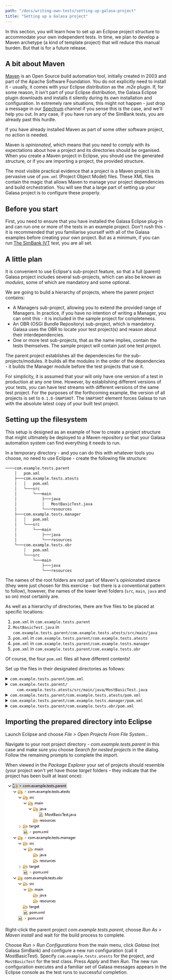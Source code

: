 ```yaml
---
path: "/docs/writing-own-tests/setting-up-galasa-project"
title: "Setting up a Galasa project"
---
```


In this section, you will learn how to set up an Eclipse project structure to accommodate your own independent tests. In time, we plan to develop a Maven archetype (a kind of template project) that will reduce this manual burden. But that is for a future release.

## A bit about Maven

<a href="http://maven.apache.org" target="_blank">Maven</a> is an Open Source build automation tool, initially created in 2003 and part of the Apache Software Foundation. You do not explicitly need to install it - usually, it comes with your Eclipse distribution as the _.m2e_ plugin. If, for some reason, it isn't part of your Eclipse distribution, the Galasa Eclipse plugin downloads and installs it silently during its own installation and configuration. In extremely rare situations, this might not happen - just drop a message in our <a href="https://spectrum.chat/galasa?tab=posts" target="_blank">Spectrum</a> channel if you sense this is the case, and we'll help you out. In any case, if you have run any of the SimBank tests, you are already past this hurdle.

If you have already installed Maven as part of some other software project, no action is needed.

Maven is _opinionated_, which means that you need to comply with its expectations about how a project and its directories should be organised. When you create a Maven project in Eclipse, you should use the generated structure, or if you are importing a project, the provided structure.

The most visible practical evidence that a project is a Maven project is its pervasive use of `pom.xml` (Project Object Model) files. These XML files contain the magic that allows Maven to manage your project dependencies and build orchestration. You will see that a large part of setting up your Galasa project is to configure these properly.

## Before you start

First, you need to ensure that you have installed the Galasa Eclipse plug-in and can run one or more of the tests in an example project. Don't rush this - it is recommended that you familiarise yourself with all of the Galasa examples before creating your own project. But as a minimum, if you can run <a href="/docs/running-simbank-tests/simbank-IVT" target="_blank">The SimBank IVT</a> test, you are all set.

## A little plan

It is convenient to use Eclipse's sub-project feature, so that a full (parent) Galasa project includes several sub-projects, which can also be known as _modules_, some of which are mandatory and some optional.

We are going to build a hierarchy of projects, where the parent project contains:

- A Managers sub-project, allowing you to extend the provided range of Managers. In practice, if you have no intention of writing a Manager, you can omit this - it is included in the sample project for completeness.
- An OBR (OSGi Bundle Repository) sub-project, which is mandatory. Galasa uses the OBR to locate your test project(s) and reason about their interdependencies.
- One or more test sub-projects, that as the name implies, contain the tests themselves. The sample project will contain just one test project.

The parent project establishes all the dependencies for the sub-projects/modules. It builds all the modules in the order of the dependencies - it builds the Manager module before the test projects that use it.

For simplicity, it is assumed that your will only have one version of a test in production at any one time. However, by establishing different versions of your tests, you can have test streams with different versions of the same test project. For the purposes of the forthcoming example, the version of all projects is set to `0.1.0-SNAPSHOT`. The `SNAPSHOT` element forces Galasa to run with the absolute latest copy of your built test project.

## Setting up the filesystem

This setup is designed as an example of how to create a project structure that might ultimately be deployed to a Maven repository so that your Galasa automation system can find everything it needs to run.

In a temporary directory - and you can do this with whatever tools you choose, no need to use Eclipse - create the following file structure:

```
────com.example.tests.parent
    │   pom.xml
    ├───com.example.tests.atests
    │   │   pom.xml
    │   └───src
    │       └───main
    │           ├───java
    │           │   MostBasicTest.java
    │           └───resources
    ├───com.example.tests.manager
    │   │   pom.xml
    │   └───src
    │       └───main
    │           ├───java
    │           └───resources
    └───com.example.tests.obr
        │   pom.xml
        └───src
            └───main
                ├───java
                └───resources
```

The names of the root folders are not part of Maven's opinionated stance (they were just chosen for this exercise - but there is a conventional pattern to follow), however, the names of the lower level folders (`src`, `main`, `java` and so on) most certainly are.

As well as a hierarchy of directories, there are five files to be placed at specific locations:

1. `pom.xml` in `com.example.tests.parent`
1. `MostBasicTest.java` in `com.example.tests.parent/com.example.tests.atests/src/main/java`
1. `pom.xml` in `com.example.tests.parent/com.example.tests.atests`
1. `pom.xml` in `com.example.tests.parent/com.example.tests.manager`
1. `pom.xml` in `com.example.tests.parent/com.example.tests.obr`

Of course, the four `pom.xml` files all have different contents!

Set up the files in their designated directories as follows:

<details>
<summary><code>com.example.tests.parent/pom.xml</code></summary>

Read the commentary at the bottom of the listing for an explanation of the key elements.

```xml
<project xmlns="http://maven.apache.org/POM/4.0.0"
	xmlns:xsi="http://www.w3.org/2001/XMLSchema-instance"
	xsi:schemaLocation="http://maven.apache.org/POM/4.0.0 http://maven.apache.org/xsd/maven-4.0.0.xsd">
	<modelVersion>4.0.0</modelVersion>
	<groupId>com.example.tests</groupId>
	<artifactId>com.example.tests.parent</artifactId>
	<version>0.1.0-SNAPSHOT</version>
	<packaging>pom</packaging>

    <modules>
    	<module>com.example.tests.manager</module>
    	<module>com.example.tests.atests</module>
    	<module>com.example.tests.obr</module>
    </modules>

    <distributionManagement>
    	<repository>
    		<id>tests.repo</id>
    		<url>${galasa.tests.repo}</url>
    	</repository>
    	<snapshotRepository>
    		<id>tests.repo</id>
    		<url>${galasa.tests.repo}</url>
    	</snapshotRepository>
    </distributionManagement>

    <properties>
    	<project.build.sourceEncoding>UTF-8</project.build.sourceEncoding>
    	<project.reporting.outputEncoding>UTF-8</project.reporting.outputEncoding>
    	<java.version>1.8</java.version>
    	<maven.compiler.source>1.8</maven.compiler.source>
    	<maven.compiler.target>1.8</maven.compiler.target>
    	<maven.build.timestamp.format>yyyyMMddHHmm</maven.build.timestamp.format>
    	<unpackBundle>true</unpackBundle>
    </properties>

    <dependencyManagement>
    	<dependencies>
    		<dependency>
    			<groupId>dev.galasa</groupId>
    			<artifactId>galasa-bom</artifactId>
    			<version>0.5.1</version>
    			<type>pom</type>
    			<scope>import</scope>
    		</dependency>
    	</dependencies>
    </dependencyManagement>

    <dependencies>
    	<dependency>
    		<groupId>dev.galasa</groupId>
    		<artifactId>dev.galasa</artifactId>
    		<scope>provided</scope>
    	</dependency>
    	<dependency>
    		<groupId>dev.galasa</groupId>
    		<artifactId>dev.galasa.core.manager</artifactId>
    		<scope>provided</scope>
    	</dependency>
    	<dependency>
    		<groupId>dev.galasa</groupId>
    		<artifactId>dev.galasa.zos.manager</artifactId>
    		<scope>provided</scope>
    	</dependency>
    	<dependency>
    		<groupId>dev.galasa</groupId>
    		<artifactId>dev.galasa.zos3270.manager</artifactId>
    		<scope>provided</scope>
    	</dependency>
    	<dependency>
    		<groupId>dev.galasa</groupId>
    		<artifactId>dev.galasa.http.manager</artifactId>
    		<scope>provided</scope>
    	</dependency>
    	<dependency>
    		<groupId>dev.galasa</groupId>
    		<artifactId>dev.galasa.artifact.manager</artifactId>
    		<scope>provided</scope>
    	</dependency>
    	<dependency>
    		<groupId>commons-logging</groupId>
    		<artifactId>commons-logging</artifactId>
    		<scope>provided</scope>
    	</dependency>
    	<dependency>
    		<groupId>org.assertj</groupId>
    		<artifactId>assertj-core</artifactId>
    		<scope>provided</scope>
    	</dependency>
    </dependencies>

    <build>
    	<plugins>
    		<plugin>
    			<groupId>org.apache.felix</groupId>
    			<artifactId>maven-bundle-plugin</artifactId>
    			<version>4.1.0</version>
    			<extensions>true</extensions>
    		</plugin>
    		<plugin>
    			<groupId>dev.galasa</groupId>
    			<artifactId>galasa-maven-plugin</artifactId>
    			<extensions>true</extensions>
    			<version>0.5.0</version>
    			<executions>
    				<execution>
    					<id>build-testcatalog</id>
    					<phase>package</phase>
    					<goals>
    						<goal>bundletestcat</goal>
    					</goals>
    				</execution>
    			</executions>
    		</plugin>
    	</plugins>
    </build>

</project>
```

Some comments:

- The `<project>` and `<modelVersion>` elements are standard prologues to a `pom.xml` file.
- The `<groupId>` is used to group related Maven projects in a Maven repository. It is recommended (but not enforced) that all projects in a test stream share the same `groupId`.
- The `<artifactId>` must be unique for each Maven project under a `groupId`. To prevent confusion, you should make it unique across `groupId`s. The `groupId` and `artifactId` can nominally be anything you choose, but if you were to ever consider publishing the project on Maven Central, you would have to ensure that they were unique across Maven Central. Because of this, and to avoid future name collisions, it is conventional to use (reversed) company domain names, which leads to patterns like `com.example.tests.parent`.
- The `<version>` in this project is set to `0.1.0-SNAPSHOT` so that Galasa knows it needs to look for the latest copy every time it runs a test in automation. For local test running, it will check for the latest copy the first time a test is run in a day. It is unlikely that you will need to update the version unless you are specifically interested in maintaining multiple versions of the same test project.
- `<packaging>` indicates what type of Maven project this is - in this case, a `pom` project.
- `<modules>` details what sub-modules (sub-projects) are contained within this parent project. Usually, when the parent project is built, so are the sub-modules.
- `<distributionManagement>` controls where Maven deploys the project when built. A variable is used so that the same project can be built and deployed to different test stream repositories.
- The `<properties>` element specifies properties such as file encoding and Java version numbers. Its `<unpackBundle>` sub-element is required if you are including custom Managers within the project structure.
- `<dependencyManagement>` establishes the versions of dependencies in all of the sub-modules. A BOM project is provided by the Galasa team that includes the versions of all of the released Managers. Set the version of Galasa you wish to run against - in this case 0.5.1 - and all the Manager versions are imported.
- `<dependencies>` list all the Managers you wish to make available for your tests and custom Manager if present. You could include `<dependencies>` in each of the sub-modules, but it is easier to maintain the list here.
- `<plugins>` identify the Maven plugins to be used during the build process. The `maven-bundle-plugin` builds OSGi bundles (the Manager and test projects), indicated by `<packaging>bundle</packaging>`. The `galasa-maven-plugin` is used in two ways - to build a test catalog for each bundle project and to build the `<packaging>galasa-obr</packaging>` project.

</details>
<details>
<summary>
<code>com.example.tests.parent/</code><br>
<code>&nbsp;&nbsp;&nbsp;&nbsp;&nbsp;com.example.tests.atests/src/main/java/MostBasicTest.java</code>
</summary>

A minimal java test.

```java
import static org.assertj.core.api.Assertions.assertThat;
import dev.galasa.Test;

@Test
public class MostBasicTest {
	@Test
	public void helloWorldTest() {
		assertThat("Deep integration testing").contains("Deep");
	}
}
```

If you have followed through on any of the provided SimBank tests, you will have no problem understanding what's going on in this example!

</details>

<details>
<summary>
<code>com.example.tests.parent/com.example.tests.atests/pom.xml</code>
</summary>

```XML
<project xmlns="http://maven.apache.org/POM/4.0.0" xmlns:xsi="http://www.w3.org/2001/XMLSchema-instance" xsi:schemaLocation="http://maven.apache.org/POM/4.0.0 http://maven.apache.org/xsd/maven-4.0.0.xsd">
    <modelVersion>4.0.0</modelVersion>

    <parent>
        <groupId>com.example.tests</groupId>
        <artifactId>com.example.tests.parent</artifactId>
        <version>0.1.0-SNAPSHOT</version>
    </parent>

    <artifactId>com.example.tests.atests</artifactId>
    <packaging>bundle</packaging>

    <dependencies>
        <dependency>
            <groupId>com.example.tests</groupId>
            <artifactId>com.example.tests.manager</artifactId>
            <version>0.1.0-SNAPSHOT</version>
        <scope>provided</scope>
        </dependency>
    </dependencies>
</project>
```

- Pointing to the `<parent>` means that its dependencies and properties are reused in this project.
- `<packaging>` is an OSGi bundle.
- As a dependency cannot be included in the parent for a custom Manager, if present, it needs to be included here. Maven will ensure that the Manager is built before the test projects.

</details>

<details>
<summary>
<code>com.example.tests.parent/com.example.tests.manager/pom.xml</code>
</summary>

```xml
<project xmlns="http://maven.apache.org/POM/4.0.0"
	xmlns:xsi="http://www.w3.org/2001/XMLSchema-instance"
	xsi:schemaLocation="http://maven.apache.org/POM/4.0.0 http://maven.apache.org/xsd/maven-4.0.0.xsd">
	<modelVersion>4.0.0</modelVersion>
	<parent>
		<groupId>com.example.tests</groupId>
		<artifactId>com.example.tests.parent</artifactId>
		<version>0.1.0-SNAPSHOT</version>
	</parent>
	<artifactId>com.example.tests.manager</artifactId>
	<packaging>bundle</packaging>
	<dependencies>
		<dependency>
			<groupId>dev.galasa</groupId>
			<artifactId>dev.galasa</artifactId>
			<scope>provided</scope>
		</dependency>
		<dependency>
			<groupId>dev.galasa</groupId>
			<artifactId>dev.galasa.framework</artifactId>
			<scope>provided</scope>
		</dependency>
		<dependency>
			<groupId>org.osgi</groupId>
			<artifactId>org.osgi.service.component.annotations</artifactId>
		</dependency>
	</dependencies>
</project>
```

- The `<parent>` element signifies that all the properties and dependencies found in the parent `pom.xml` file are to be used for this project - avoiding duplication and allowing changes to ripple through all sub-projects.
- `<groupId>` and `<version>` have not been provided - they will ripple down from the parent.
- `<packaging>` is `bundle` so an OSGi bundle is built instead of a simple JAR.
- Extra `<dependencies>` are included that are not relevant to the test projects. These are the `framework` and OSGi annotations, which are needed if/when developing Managers.

</details>

<details>
<summary>
<code>com.example.tests.parent/com.example.tests.obr/pom.xml</code>
</summary>

```xml
<project xmlns="http://maven.apache.org/POM/4.0.0" xmlns:xsi="http://www.w3.org/2001/XMLSchema-instance" xsi:schemaLocation="http://maven.apache.org/POM/4.0.0 http://maven.apache.org/xsd/maven-4.0.0.xsd">
    <modelVersion>4.0.0</modelVersion>
    <parent>
        <groupId>com.example.tests</groupId>
        <artifactId>com.example.tests.parent</artifactId>
        <version>0.1.0-SNAPSHOT</version>
    </parent>
    <artifactId>com.example.tests.obr</artifactId>
    <packaging>galasa-obr</packaging>
    <dependencies>
        <dependency>
            <groupId>com.example.tests</groupId>
            <artifactId>com.example.tests.manager</artifactId>
            <version>0.1.0-SNAPSHOT</version>
            <scope>compile</scope>
        </dependency>
        <dependency>
            <groupId>com.example.tests</groupId>
            <artifactId>com.example.tests.atests</artifactId>
            <version>0.1.0-SNAPSHOT</version>
            <scope>compile</scope>
        </dependency>
    </dependencies>
</project>
```

- `<packaging>` is set to `galasa-obr` which causes the Galasa Maven plugin to build this project.
- Any custom Manager and test projects need to be included so that an OBR and test catalog is built after examination of the contents of these projects.
- There is no need to include Managers or dependencies that exist in the Galasa uber OBR, unless you wish to override or replace the supplied OBRs.

</details>

## Importing the prepared directory into Eclipse

Launch Eclipse and choose _File > Open Projects From File System..._

Navigate to your root project directory - _com.example.tests.parent_ in this case and make sure you choose _Search for nested projects_ in the dialog. Follow the remaining prompts to complete the import.

When viewed in the _Package Explorer_ your set of projects should resemble (your project won't yet have those _target_ folders - they indicate that the project has been built at least once):

![Project and sub-projects](./project-and-subproject.png)

Right-click the parent project _com.example.tests.parent_, choose _Run As > Maven install_ and wait for the build process to complete.

Choose _Run > Run Configurations_ from the main menu, click _Galasa_ (not Galasa SimBank) and configure a new run configuration (call it MostBasicTest). Specify `com.example.tests.atests` for the project, and `MostBasicTest` for the test class. Press _Apply_ and then _Run_. The new run configuration executes and a familiar set of Galasa messages appears in the Eclipse console as the test runs to successful completion.
